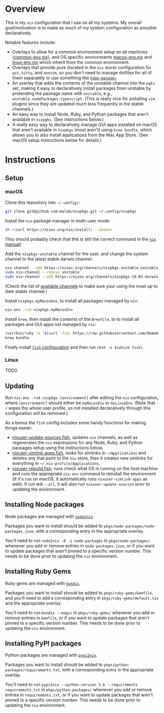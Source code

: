 # Overview

This is my `nix` configuration that I use on all my systems. My overall goal/motivation is to make as much of my system configuration as possible declaratively.

Notable features include:

  * Overlays to allow for a common environment setup on all machines ([common-env.nix](overlays/common-env.nix)), and OS specific environments [macos-env.nix](overlays/macos-env.nix) and [linux-env.nix](overlays/linux-env.nix) which inherit from the common environment.
  * Overlays that provide pure (located in the `nix` store) configuration for `git`, `kitty`, and `neovim`, so you don't need to manage dotfiles for all of them separately or use something like [`home-manager`](https://github.com/rycee/home-manager).
  * An overlay that adds the contents of the unstable channel into the `pgks` set, making it easy to declaratively install packages from unstable by pretending the package name with `unstable`, e.g., `unstable.nodePackages.typescript`. (This is really nice for installing `vim` plugins since they are updated much less frequently in the stable channels.)
  * An easy way to install Node, Ruby, and Python packages that aren't available in `nixpgks`. (See instructions below.)
  * A really easy way to declaratively manage GUI apps installed on macOS that aren't available in `nixpkgs` (most aren't) using `brew bundle`, which allows you to also install applications from the Mac App Store. (See macOS setup instructions below for details.)

# Instructions

## Setup

### macOS

Clone this repository into `~/.config/`:
```bash
git clone git@github.com:malob/nixpkgs.git ~/.config/nixpkgs
```

Install the `nix` package manager in multi-user mode:
```bash
sh <(curl https://nixos.org/nix/install) --daemon
```
(You should probably check that this is still the correct command in the [`nix` manual](https://nixos.org/nix/manual/#sect-multi-user-installation))


Add the `nixpkgs-unstable` channel for the user, and change the system channel to the latest stable darwin channel:
```bash
nix-channel --add https://nixos.org/channels/nixpkgs-unstable unstable; nix-channel --update
sudo nix-channel --remove unstable
sudo nix-channel --add https://nixos.org/channels/nixpkgs-19.03-darwin stable; sudo nix-channel --update
```
(Check the list of [available channels](https://nixos.org/channels/) to make sure your using the most up to date stable channel.)

Install `nixpkgs.myMacosEnv`, to install all packages managed by `nix`:
```bash
nix-env -riA nixpkgs.myMacosEnv
```

Install `brew`, then install the contents of the `Brewfile`, to to install all packages and GUI apps not managed by `nix`:
```bash
/usr/bin/ruby -e "$(curl -fsSL https://raw.githubusercontent.com/Homebrew/install/master/install)"
brew bundle
```

Finally install [`fish` configuration](https://github.com/malob/config.fish) and then run `chsh -s $(which fish)`.

### Linux

TODO

## Updating
Run `nix-env -riA nixpkgs.[environment]` after editing the `nix` configuration, where `[environment]` should either be `myMacosEnv` or `myLinuxEnv`. (Note that `-r` wipes the whole user profile, so not installed declaratively through this configuration will be removed.)

As a bonus the `fish` config includes some handy functions for making things easier:

  * [nixuser-update-sources.fish](https://github.com/malob/config.fish/blob/master/functions/nixuser-update-sources.fish), updates `nix` channels, as well as regenerates the `nix` expressions for any Node, Ruby, and Python packages setup using the instructions below.
  * [nixuser-simlink-apps.fish](https://github.com/malob/config.fish/blob/master/functions/nixuser-simlink-apps.fish), looks for simlinks in `~/Applications` and deletes any that point to the `nix` store, then it creates new simlinks for everything in `~/.nix-profile/Applications`.
  * [nixuser-rebuild.fish](https://github.com/malob/config.fish/blob/master/functions/nixuser-rebuild.fish), runs check what OS is running on the host machine and runs the appropriate `nix-env` command to reinstall the environment (if it's run on macOS, it automatically runs `nixuser-simlink-apps` as well). If run will `--all`, it will also run `nixuser-update-sources` prior to updating the environment.

## Installing Node packages
Node packages are managed with [`node2nix`](https://github.com/svanderburg/node2nix).

Packages you want to install should be added to `pkgs/node-packages/node-packages.json`, with a corresponding entry in the appropriate overlay.

You'll need to run `node2nix -8 -i node-packages` in `pkgs/node-packages/` whenever you add or remove entries in `node-packages.json`, or if you want to update packages that aren't pinned to a specific version number. This needs to be done prior to updating the `nix` environment.

## Installing Ruby Gems
Ruby gems are managed with [`bundix`](https://github.com/manveru/bundix).

Packages you want to install should be added to `pkgs/ruby-gems/Gemfile`, and you'll need to add a corresponding entry in `pkgs/ruby-gems/default.nix` and the appropriate overlay.

You'll need to run `bundix --magic` in `pkgs/ruby-gems/` whenever you add or remove entries in `Gemfile`, or if you want to update packages that aren't pinned to a specific version number. This needs to be done prior to updating the `nix` environment.

## Installing PyPI packages
Python packages are managed with [`pypi2nix`](https://github.com/garbas/pypi2nix).

Packages you want to install should be added to `pkgs/python-packages/requirements.txt`, with a corresponding entry in the appropriate overlay.

You'll need to run `pypi2nix --python-version 3.6 --requirements requirements.txt` in `pkgs/python-packages/` whenever you add or remove entries in `requirements.txt`, or if you want to update packages that aren't pinned to a specific version number. This needs to be done prior to updating the `nix` environment.

